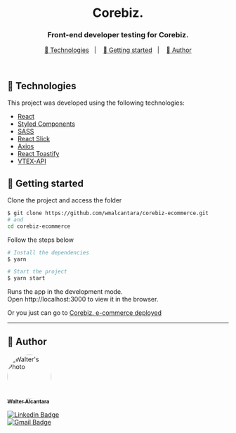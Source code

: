 <h1 align="center">
  Corebiz.
</h1>

<h3 align="center">
  Front-end developer testing for Corebiz.
</h3>

<p align="center">
  <a href="#-technologies">🧪 Technologies</a>&nbsp;&nbsp;&nbsp;|&nbsp;&nbsp;&nbsp;
  <a href="#-getting-started">🚀 Getting started</a>&nbsp;&nbsp;&nbsp;|&nbsp;&nbsp;&nbsp;
  <a href="#-author">🧑 Author</a>
</p>

<br>

## 🧪 Technologies

This project was developed using the following technologies:

- [React](https://reactjs.org)
- [Styled Components](https://styled-components.com)
- [SASS](https://sass-lang.com)
- [React Slick](https://react-slick.neostack.com)
- [Axios](https://github.com/axios/axios)
- [React Toastify](https://github.com/fkhadra/react-toastify)
- [VTEX-API](https://github.com/zeindelf/vtex-api)

## 🚀 Getting started

Clone the project and access the folder

```bash
$ git clone https://github.com/wmalcantara/corebiz-ecommerce.git
# and
cd corebiz-ecommerce
```

Follow the steps below

```bash
# Install the dependencies
$ yarn

# Start the project
$ yarn start
```

Runs the app in the development mode.
</br>
Open http://localhost:3000 to view it in the browser.

Or you just can go to [Corebiz. e-commerce deployed](https://corebiz-walter.vercel.app)

---

## 🧑 Author

<a href="https://www.linkedin.com/in/walteralcantara">
    <img style="border-radius:50%;" src="https://avatars.githubusercontent.com/u/62845650?s=460&u=536d7505af5721e2227c1cce3fcce772a43107c0&v=4" width="100px;" alt="Walter's Photo"/>
    </br>
    <sub><b>Walter Alcantara</b></sub>
 </a>

[![Linkedin Badge](https://img.shields.io/badge/-Walter_Alcantara-blue?style=flat-square&logo=Linkedin&logoColor=white&link=https://www.linkedin.com/in/walteralcantara/)](https://www.linkedin.com/in/walteralcantara) </br>
[![Gmail Badge](https://img.shields.io/badge/-waltermalcantara@gmail.com-c14438?style=flat-square&logo=Gmail&logoColor=white&link=mailto:waltermalcantara@gmail.com)](mailto:waltermalcantara@gmail.com)
